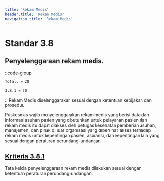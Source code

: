 ```yaml
---
title: 'Rekam Medis'
header.title: 'Rekam Medis'
navigation.title: 'Rekam Medis'
---
```


# Standar 3.8
## Penyelenggaraan rekam medis. 
::code-group
```bash [Nilai]
Total. = 20
```
```bash [Kriteria]
3.8.1 = 20
```
::
Rekam Medis diselenggarakan sesuai dengan ketentuan kebijakan dan prosedur. 

Puskesmas wajib menyelenggarakan rekam medis yang berisi data dan informasi asuhan pasien yang dibutuhkan untuk pelayanan pasien dan rekam medis itu dapat diakses oleh petugas kesehatan pemberian asuhan, manajemen, dan pihak di luar organisasi yang diberi hak akses terhadap rekam medis untuk kepentingan pasien, asuransi, dan kepentingan lain yang sesuai dengan peraturan perundang-undangan 

## [Kriteria 3.8.1](/3/8/1) 
Tata kelola penyelenggaraan rekam medis dilakukan sesuai dengan ketentuan peraturan perundang-undangan. 

